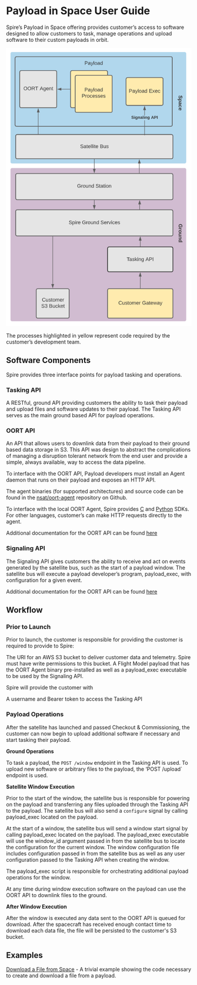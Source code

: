 # Payload in Space User Guide

Spire’s Payload in Space offering provides customer’s access to software designed to allow customers to task, manage operations and upload software to their custom payloads in orbit.

![Payload in Space Architecture](./assets/images/payload_in_space/arch.png)

The processes highlighted in yellow represent code required by the customer’s development team.

## Software Components

Spire provides three interface points for payload tasking and operations.

### Tasking API

A RESTful, ground API providing customers the ability to task their payload and upload files and software updates to their payload.  The Tasking API serves as the main ground based API for payload operations.

### OORT API

An API that allows users to downlink data from their payload to their ground based data storage in S3.  This API was design to abstract the complications of managing a disruption tolerant network from the end user and provide a simple, always available, way to access the data pipeline.

To interface with the OORT API, Payload developers must install an Agent daemon that runs on their payload and exposes an HTTP API.

The agent binaries (for supported architectures) and source code can be found in the [nsat/oort-agent](https://github.com/nsat/oort-agent) repository on Github.

To interface with the local OORT Agent, Spire provides [C](https://github.com/nsat/oort-sdk-c) and [Python](https://github.com/nsat/oort-sdk-python) SDKs.  For other languages, customer’s can make HTTP requests directly to the agent.

Additional documentation for the OORT API can be found [here](https://developers.spire.com/oort-docs/index.html)

### Signaling API

The Signaling API gives customers the ability to receive and act on events generated by the satellite bus, such as the start of a payload window.  The satellite bus will execute a payload developer’s program, payload_exec, with configuration for a given event.

Additional documentation for the OORT API can be found [here](https://developers.spire.com/payload-signaling-api-docs/index.html)

## Workflow

### Prior to Launch

Prior to launch, the customer is responsible for providing the customer is required to provide to Spire:

The URI for an AWS S3 bucket to deliver customer data and telemetry.  Spire must have write permissions to this bucket.
A Flight Model payload that has the OORT Agent binary pre-installed as well as a payload_exec executable to be used by the Signaling API.

Spire will provide the customer with

A username and Bearer token to access the Tasking API

### Payload Operations

After the satellite has launched and passed Checkout & Commissioning, the customer can now begin to upload additional software if necessary and start tasking their payload.

**Ground Operations**

To task a payload, the `POST /window` endpoint in the Tasking API is used.  To upload new software or arbitrary files to the payload, the ‘POST /upload` endpoint is used.

**Satellite Window Execution**

Prior to the start of the window, the satellite bus is responsible for powering on the payload and transferring any files uploaded through the Tasking API to the payload.  The satellite bus will also send a `configure` signal by calling payload_exec located on the payload.

At the start of a window, the satellite bus will send a window start signal by calling payload_exec located on the payload.  The payload_exec executable will use the window_id argument passed in from the satellite bus to locate the configuration for the current window.  The window configuration file includes configuration passed in from the satellite bus as well as any user configuration passed to the Tasking API when creating the window.

The payload_exec script is responsible for orchestrating additional payload operations for the window.

At any time during window execution software on the payload can use the OORT API to downlink files to the ground. 

**After Window Execution**

After the window is executed any data sent to the OORT API is queued for download.  After the spacecraft has received
enough contact time to download each data file, the file will be persisted to the customer's S3 bucket.

## Examples

[Download a File from Space](./examples/payload_in_space/download_file/README.md) - A trivial example showing the code necessary to create and download a file from a payload.
